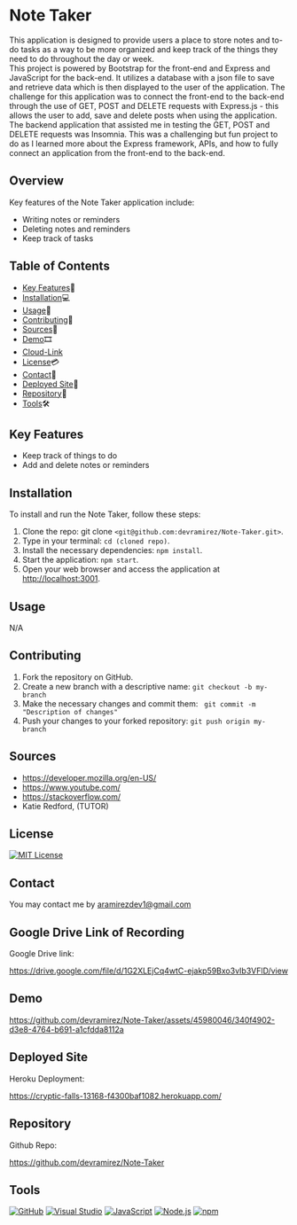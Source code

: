 # Note Taker
This application is designed to provide users a place to store notes and to-do tasks as a way to be more organized and keep track of the things they need to do throughout the day or week.  
This project is powered by Bootstrap for the front-end and Express and JavaScript for the back-end. It utilizes a database with a json file to save and retrieve data which is then displayed to the user of the application. The challenge for this application was to connect the front-end to the back-end through the use of GET, POST and DELETE requests with Express.js - this allows the user to add, save and delete posts when using the application. 
The backend application that assisted me in testing the GET, POST and DELETE requests was Insomnia.
This was a challenging but fun project to do as I learned more about the Express framework, APIs, and how to fully connect an application from the front-end to the back-end. 

## Overview

Key features of the Note Taker application include:

- Writing notes or reminders
- Deleting notes and reminders
- Keep track of tasks 

## Table of Contents

- [Key Features](#key-features)🔑
- [Installation](#installation)💻
- [Usage](#usage)📲
- [Contributing](#contributing)📜
- [Sources](#sources)🔎
- [Demo](#Demo)🎞
- [Cloud-Link](#Cloud-Link)
- [License](#license)💳
- [Contact](#contact)📩
- [Deployed Site](#deployedsite)🧮
- [Repository](#repository)📂
- [Tools](#Tools)🛠

## Key Features <a name="key-features"></a>

- Keep track of things to do
- Add and delete notes or reminders

## Installation <a name="installation"></a>

To install and run the Note Taker, follow these steps: <br>

1.  Clone the repo: git clone `<git@github.com:devramirez/Note-Taker.git>`.
2.  Type in your terminal: `cd (cloned repo)`.
3.  Install the necessary dependencies: `npm install`.
4.  Start the application: `npm start`.
5.  Open your web browser and access the application at [http://localhost:3001](http://localhost:3001).

## Usage <a name="usage"></a>

N/A

## Contributing <a name="contributing"></a>

1. Fork the repository on GitHub.
2. Create a new branch with a descriptive name: `git checkout -b my-branch`
3. Make the necessary changes and commit them: ` git commit -m "Description of changes"`
4. Push your changes to your forked repository: `git push origin my-branch`

## Sources<a name="Sources"></a>

- https://developer.mozilla.org/en-US/
- https://www.youtube.com/
- https://stackoverflow.com/
- Katie Redford, (TUTOR)

## License <a name="license"></a>

[![MIT License](https://img.shields.io/badge/License-MIT-yellow.svg)](https://opensource.org/licenses/MIT)

## Contact <a name="contact"></a>

You may contact me by aramirezdev1@gmail.com

## Google Drive Link of Recording
Google Drive link: 

https://drive.google.com/file/d/1G2XLEjCq4wtC-ejakp59Bxo3vIb3VFlD/view

## Demo <a name="Demo"></a>

https://github.com/devramirez/Note-Taker/assets/45980046/340f4902-d3e8-4764-b691-a1cfdda8112a

## Deployed Site <a name="Heroku Deployment"></a>
Heroku Deployment:

https://cryptic-falls-13168-f4300baf1082.herokuapp.com/

## Repository <a name="Note Taker"></a>
Github Repo:

https://github.com/devramirez/Note-Taker

## Tools<a name="Tools"></a>

[![GitHub](https://img.shields.io/badge/--181717?logo=github&logoColor=ffffff)](https://github.com/)
[![Visual Studio](https://badgen.net/badge/icon/visualstudio?icon=visualstudio&label)](https://visualstudio.microsoft.com)
[![JavaScript](https://badgen.net/badge/icon/javascript?icon=javascript&label)](https://www.javascript.com/)
[![Node.js](https://badgen.net/badge/icon/nodejs?icon=nodejs&label)](https://nodejs.org/)
[![npm](https://badgen.net/badge/icon/npm?icon=npm&label)](https://npmjs.com/)
